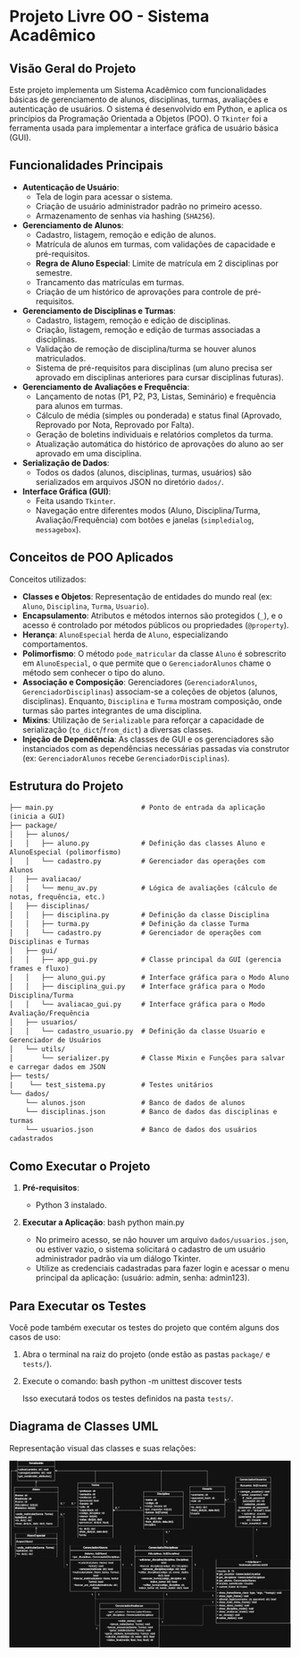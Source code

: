 # Projeto Livre OO - Sistema Acadêmico

## Visão Geral do Projeto

Este projeto implementa um Sistema Acadêmico com funcionalidades básicas de gerenciamento de alunos, disciplinas, turmas, avaliações e autenticação de usuários. O sistema é desenvolvido em Python, e aplica os princípios da Programação Orientada a Objetos (POO). O `Tkinter` foi a ferramenta usada para implementar a interface gráfica de usuário básica (GUI).

## Funcionalidades Principais

* **Autenticação de Usuário**:
    * Tela de login para acessar o sistema.
    * Criação de usuário administrador padrão no primeiro acesso.
    * Armazenamento de senhas via hashing (`SHA256`).
* **Gerenciamento de Alunos**:
    * Cadastro, listagem, remoção e edição de alunos.
    * Matrícula de alunos em turmas, com validações de capacidade e pré-requisitos.
    * **Regra de Aluno Especial**: Limite de matrícula em 2 disciplinas por semestre.
    * Trancamento das matrículas em turmas.
    * Criação de um histórico de aprovações para controle de pré-requisitos.
* **Gerenciamento de Disciplinas e Turmas**:
    * Cadastro, listagem, remoção e edição de disciplinas.
    * Criação, listagem, remoção e edição de turmas associadas a disciplinas.
    * Validação de remoção de disciplina/turma se houver alunos matriculados.
    * Sistema de pré-requisitos para disciplinas (um aluno precisa ser aprovado em disciplinas anteriores para cursar disciplinas futuras).
* **Gerenciamento de Avaliações e Frequência**:
    * Lançamento de notas (P1, P2, P3, Listas, Seminário) e frequência para alunos em turmas.
    * Cálculo de média (simples ou ponderada) e status final (Aprovado, Reprovado por Nota, Reprovado por Falta).
    * Geração de boletins individuais e relatórios completos da turma.
    * Atualização automática do histórico de aprovações do aluno ao ser aprovado em uma disciplina.
* **Serialização de Dados**:
    * Todos os dados (alunos, disciplinas, turmas, usuários) são serializados em arquivos JSON no diretório `dados/`.
* **Interface Gráfica (GUI)**:
    * Feita usando `Tkinter`.
    * Navegação entre diferentes modos (Aluno, Disciplina/Turma, Avaliação/Frequência) com botões e janelas (`simpledialog`, `messagebox`).

## Conceitos de POO Aplicados

Conceitos utilizados:

* **Classes e Objetos**: Representação de entidades do mundo real (ex: `Aluno`, `Disciplina`, `Turma`, `Usuario`).
* **Encapsulamento**: Atributos e métodos internos são protegidos (`_`), e o acesso é controlado por métodos públicos ou propriedades (`@property`).
* **Herança**: `AlunoEspecial` herda de `Aluno`, especializando comportamentos.
* **Polimorfismo**: O método `pode_matricular` da classe `Aluno` é sobrescrito em `AlunoEspecial`, o que permite que o `GerenciadorAlunos` chame o método sem conhecer o tipo do aluno.
* **Associação e Composição**: Gerenciadores (`GerenciadorAlunos`, `GerenciadorDisciplinas`) associam-se a coleções de objetos (alunos, disciplinas). Enquanto, `Disciplina` e `Turma` mostram composição, onde turmas são partes integrantes de uma disciplina.
* **Mixins**: Utilização de `Serializable` para reforçar a capacidade de serialização (`to_dict`/`from_dict`) a diversas classes.
* **Injeção de Dependência**: As classes de GUI e os gerenciadores são instanciados com as dependências necessárias passadas via construtor (ex: `GerenciadorAlunos` recebe `GerenciadorDisciplinas`).

## Estrutura do Projeto
    ├── main.py                      # Ponto de entrada da aplicação (inicia a GUI)
    ├── package/
    │   ├── alunos/
    │   │   ├── aluno.py             # Definição das classes Aluno e AlunoEspecial (polimorfismo)
    │   │   └── cadastro.py          # Gerenciador das operações com Alunos
    │   ├── avaliacao/
    │   │   └── menu_av.py           # Lógica de avaliações (cálculo de notas, frequência, etc.)
    │   ├── disciplinas/
    │   │   ├── disciplina.py        # Definição da classe Disciplina
    │   │   ├── turma.py             # Definição da classe Turma
    │   │   └── cadastro.py          # Gerenciador de operações com Disciplinas e Turmas
    │   ├── gui/
    │   │   ├── app_gui.py           # Classe principal da GUI (gerencia frames e fluxo)
    │   │   ├── aluno_gui.py         # Interface gráfica para o Modo Aluno
    │   │   ├── disciplina_gui.py    # Interface gráfica para o Modo Disciplina/Turma
    │   │   └── avaliacao_gui.py     # Interface gráfica para o Modo Avaliação/Frequência
    │   ├── usuarios/
    │   │   └── cadastro_usuario.py  # Definição da classe Usuario e Gerenciador de Usuários
    │   └── utils/
    │       └── serializer.py        # Classe Mixin e Funções para salvar e carregar dados em JSON
    ├── tests/
    |    └── test_sistema.py         # Testes unitários
    └── dados/
        └── alunos.json              # Banco de dados de alunos
        └── disciplinas.json         # Banco de dados das disciplinas e turmas
        └── usuarios.json            # Banco de dados dos usuários cadastrados

## Como Executar o Projeto

1.  **Pré-requisitos**:
    * Python 3 instalado.

2.  **Executar a Aplicação**:
    bash
    python main.py

    * No primeiro acesso, se não houver um arquivo `dados/usuarios.json`, ou estiver vazio, o sistema solicitará o cadastro de um usuário administrador padrão via um diálogo Tkinter.
    * Utilize as credenciais cadastradas para fazer login e acessar o menu principal da aplicação:
    (usuário: admin,
    senha: admin123).

## Para Executar os Testes

Você pode também executar os testes do projeto que contém alguns dos casos de uso:

1.  Abra o terminal na raiz do projeto (onde estão as pastas `package/` e `tests/`).
2.  Execute o comando:
    bash
    python -m unittest discover tests

    Isso executará todos os testes definidos na pasta `tests/`.

## Diagrama de Classes UML

Representação visual das classes e suas relações:

![Diagrama de Classes do Sistema Acadêmico](images/UML_ProjetoLivre.png)
